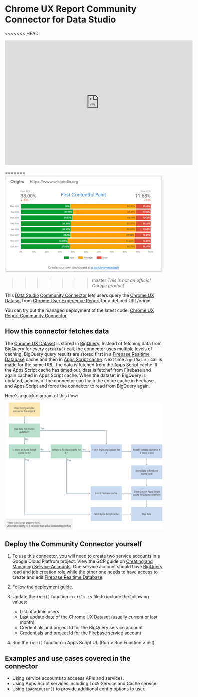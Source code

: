 # Chrome UX Report Community Connector for Data Studio

<<<<<<< HEAD
<iframe width="600" height="398" src="https://datastudio.google.com/embed/reporting/1HbRIfTaEYwM6M-q9gHt-UNQRzrUh9fKA/page/cJUR" frameborder="0" style="border:0" allowfullscreen></iframe>

=======
![Screenshot of a dashboard using Chrome UX Report Community Connector][screenshot]
>>>>>>> master
*This is not an official Google product*

This [Data Studio] [Community Connector] lets users query the [Chrome UX Dataset]
from [Chrome User Experience Report] for a defined URL/origin.

You can try out the managed deployment of the latest code: [Chrome UX Report Community Connector]

## How this connector fetches data

The [Chrome UX Dataset] is stored in [BigQuery]. Instead of fetching data from BigQuery for every `getData()` call, the connector uses multiple levels of caching. BigQuery query results are stored first in a [Firebase Realtime Database] cache and then in [Apps Script cache]. Next time a `getData()` call is made for the same URL, the data is fetched from the Apps Script cache. If the Apps Script cache has timed out, data is fetchef from Firebase and again cached in Apps Script cache. When the dataset in BigQuery is updated, admins of the connector can flush the entire cache in Firebase and Apps Script and force the connector to read from BigQuery again.

Here's a quick diagram of this flow:

![Data flow for the Chrome UX connector][data flow]

## Deploy the Community Connector yourself

1. To use this connector, you will need to create two service accounts in a Google Cloud Platfrom project. View the GCP guide on [Creating and Managing Service Accounts]. One service account should have [BigQuery] read and job creation role while the other one needs to have access to create and edit [Firebase Realtime Database].

1. Follow the [deployment guide].

1. Update the `init()` function in `utils.js` file to include the following values:
    - List of admin users
    - Last update date of the [Chrome UX Dataset] (usually current or last month)
    - Credentials and project Id for the BigQuery service account
    - Credentials and project Id for the Firebase service account

1. Run the `init()` function in Apps Script UI. (Run > Run Function > init)

## Examples and use cases covered in the connector

- Using service accounts to acceess APIs and services.
- Using Apps Script services including Lock Service and Cache service.
- Using `isAdminUser()` to provide additional config options to user.

[Data Studio]: https://datastudio.google.com
[Community Connector]: https://developers.google.com/datastudio/connector
[screenshot]: ./screenshot.png
[data flow]: ./chrome-ux-connector-data-flow.png
[Chrome UX Dataset]: https://bigquery.cloud.google.com/dataset/chrome-ux-report:all
[Chrome User Experience Report]: https://developers.google.com/web/tools/chrome-user-experience-report/
[Chrome UX Report Community Connector]: https://datastudio.google.com/datasources/create?connectorId=AKfycbwRgy2UDKRX3gIUi1EEDw5TlrhfcBtEEqJHqeJrd5F4uvezRsMKdBvs8ajAr7JfDWE
[Creating and Managing Service Accounts]: https://cloud.google.com/iam/docs/creating-managing-service-accounts
[deployment guide]: ../deploy.md
[BigQuery]: https://bigquery.cloud.google.com
[Firebase Realtime Database]: https://firebase.google.com/docs/database/
[Apps Script cache]: https://developers.google.com/apps-script/reference/cache/